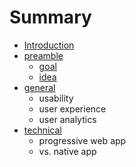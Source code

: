 # Summary

* [Introduction](README.md)
* [preamble](preamble.md)
   * [goal](goal.md)
   * [idea](idea.md)
* [general](general.md)
   * usability
   * user experience
   * user analytics
* [technical](technical.md)
   * progressive web app
   * vs. native app

